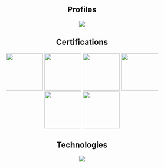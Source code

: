 <h2 align="center">Profiles</h2>
<p align="center">
<a href="https://www.linkedin.com/in/Atmaj-Khatavkar/"><img src="https://img.shields.io/badge/LinkedIn-0077B5?style=for-the-badge&logo=linkedin&logoColor=white"></a>

<h2 align="center">Certifications</h2>
<p align="center">
<a href="https://www.credly.com/badges/5e9f1046-98bb-4025-b26e-504709614d35"><img src="https://images.credly.com/size/340x340/images/242902b5-f527-42ad-865e-977c9e1b5b58/image.png" width="100" height="100"></a>
<a href="https://www.credly.com/badges/2893260e-124c-4a40-ac1b-cf0d91777ad5"><img src="https://images.credly.com/size/340x340/images/f9f3c533-9b5a-47eb-8a3e-5734663116c0/image.png" width="100" height="100"></a>
<a href="https://www.credly.com/badges/2ab584a6-c2c0-40e5-8578-7a5664047b02"><img src="https://images.credly.com/size/340x340/images/22a0ece5-ff05-4594-8320-25e55e9ae203/image.png" width="100" height="100"></a>
<a href="https://www.credly.com/badges/e8ec578f-f6d1-4292-80a5-de80f8f59ba0"><img src="https://images.credly.com/size/340x340/images/50b96632-6cbb-40b7-ac0e-b83f49ff7f94/image.png" width="100" height="100"></a>
<a href="https://www.credly.com/badges/3606befd-90a6-421a-ae84-de33b55bbf29"><img src="https://images.credly.com/images/af8c6b4e-fc31-47c4-8dcb-eb7a2065dc5b/I2CS__1_.png" width="100" height="100"></a>
<a href="https://www.credly.com/badges/4aadd9b1-83f0-4ac6-a293-dcc25c1bd8d2"><img src="https://images.credly.com/size/340x340/images/5d5ac32b-d239-42b8-9665-8a921dc3ab47/image.png" width="100" height="100"></a>

<h2 align="center">Technologies</h2>
<p align="center">

  <img src="https://img.shields.io/static/v1?label=&message=LINUX&color=111111&style=for-the-badge&logo=linux"/>
